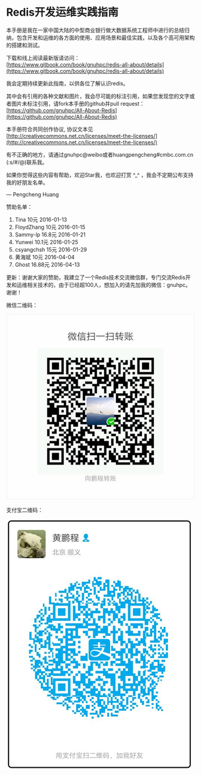 # Redis开发运维实践指南

本手册是我在一家中国大陆的中型商业银行做大数据系统工程师中进行的总结归纳，包含开发和运维的各方面的使用、应用场景和最佳实践，以及各个高可用架构的搭建和测试。

下载和线上阅读最新版请访问：[https://www.gitbook.com/book/gnuhpc/redis-all-about/details](https://www.gitbook.com/book/gnuhpc/redis-all-about/details)

我会定期持续更新此指南，以供各位了解认识redis。

其中会有引用的各种文献和图片，我会尽可能的标注引用，如果您发现您的文字或者图片未标注引用，请fork本手册的github并pull request：
[https://github.com/gnuhpc/All-About-Redis](https://github.com/gnuhpc/All-About-Redis)

本手册符合共同创作协议, 协议文本见 [http://creativecommons.net.cn/licenses/meet-the-licenses/](http://creativecommons.net.cn/licenses/meet-the-licenses/)

有不正确的地方，请通过gnuhpc@weibo或者huangpengcheng#cmbc.com.cn (:s/#/@)联系我。

如果你觉得这些内容有帮助，欢迎Star我，也欢迎打赏 ^_^ ，我会不定期公布支持我的好朋友名单。


— Pengcheng Huang


赞助名单：

1. Tina 10元 2016-01-13
2. FloydZhang 10元 2016-01-15
3. Sammy-lp 16.8元 2016-01-21
4. Yunwei 10.1元 2016-01-25 
5. csyangchsh 15元 2016-01-29
6. 黄海斌 10元 2016-04-04 
7. Ghost 16.88元 2016-04-13

更新：谢谢大家的赞助，我建立了一个Redis技术交流微信群，专门交流Redis开发和运维相关技术的，由于已经超100人，想加入的请先加我的微信：gnuhpc。谢谢！

微信二维码：

![](images/weixin-qrcode.jpg)

支付宝二维码：

![](images/alipay-qrcode.jpg) 



